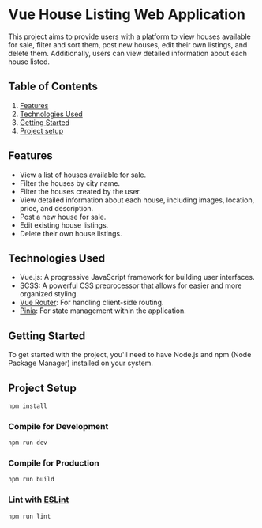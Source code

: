# Vue House Listing Web Application

This project aims to provide users with a platform to view houses available for sale, filter and sort them, post new houses, edit their own listings, and delete them. Additionally, users can view detailed information about each house listed.

## Table of Contents

1. [Features](#features)
2. [Technologies Used](#technologies-used)
3. [Getting Started](#getting-started)
4. [Project setup](#project-setup)

## Features

- View a list of houses available for sale.
- Filter the houses by city name.
- Filter the houses created by the user.
- View detailed information about each house, including images, location, price, and description.
- Post a new house for sale.
- Edit existing house listings.
- Delete their own house listings.

## Technologies Used

- Vue.js: A progressive JavaScript framework for building user interfaces.
- SCSS: A powerful CSS preprocessor that allows for easier and more organized styling.
- [Vue Router](https://router.vuejs.org/): For handling client-side routing.
- [Pinia](https://pinia.vuejs.org/): For state management within the application.

## Getting Started

To get started with the project, you'll need to have Node.js and npm (Node Package Manager) installed on your system.

## Project Setup

```sh
npm install
```

### Compile for Development

```sh
npm run dev
```

### Compile for Production

```sh
npm run build
```

### Lint with [ESLint](https://eslint.org/)

```sh
npm run lint
```
